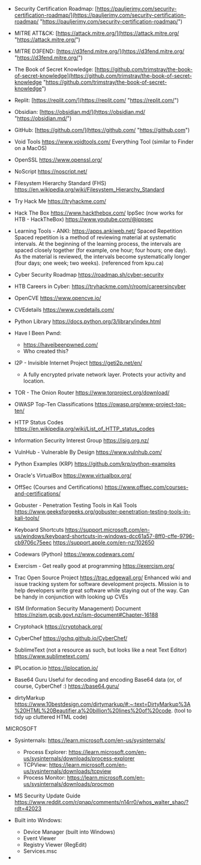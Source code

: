 -  Security Certification Roadmap: 
   [https://pauljerimy.com/security-certification-roadmap/](https://pauljerimy.com/security-certification-roadmap/ "https://pauljerimy.com/security-certification-roadmap/")
   
-  MITRE ATT&CK: 
   [https://attack.mitre.org/](https://attack.mitre.org/ "https://attack.mitre.org/")
   
-  MITRE D3FEND: 
   [https://d3fend.mitre.org/](https://d3fend.mitre.org/ "https://d3fend.mitre.org/")
   
-  The Book of Secret Knowledge: 
   [https://github.com/trimstray/the-book-of-secret-knowledge](https://github.com/trimstray/the-book-of-secret-knowledge "https://github.com/trimstray/the-book-of-secret-knowledge")
   
-  Replit: 
   [https://replit.com/](https://replit.com/ "https://replit.com/")
   
-  Obsidian: 
   [https://obsidian.md/](https://obsidian.md/ "https://obsidian.md/") 
   
-  GitHub:
   [https://github.com/](https://github.com/ "https://github.com")
   
-  Void Tools
   https://www.voidtools.com/
	   Everything Tool (similar to Finder on a MacOS)
	   
-  OpenSSL
   https://www.openssl.org/
   
-  NoScript
    https://noscript.net/
    
-  Filesystem Hierarchy Standard (FHS)
    https://en.wikipedia.org/wiki/Filesystem_Hierarchy_Standard
    
-  Try Hack Me
	https://tryhackme.com/
	
-  Hack The Box
	https://www.hackthebox.com/
	IppSec (now works for HTB - HackTheBox)
	https://www.youtube.com/@ippsec
	
-  Learning Tools - ANKI:
    https://apps.ankiweb.net/
    Spaced Repetition
    Spaced repetition is a method of reviewing material at systematic intervals. At the beginning of the learning process, the intervals are spaced closely together (for example, one hour; four hours; one day). As the material is reviewed, the intervals become systematically longer (four days; one week; two weeks). (referenced from kpu.ca)
    
-  Cyber Security Roadmap
	https://roadmap.sh/cyber-security

-  HTB Careers in Cyber:
    https://tryhackme.com/r/room/careersincyber
    
-  OpenCVE
	https://www.opencve.io/

- CVEdetails
	https://www.cvedetails.com/
	
-  Python Library
    https://docs.python.org/3/library/index.html
    
-  Have I Been Pwnd:
	- https://haveibeenpwned.com/
	- Who created this?
	  
-  I2P - Invisible Internet Project
	https://geti2p.net/en/
	- A fully encrypted private network layer. Protects your activity and location. 
    
-  TOR - The Onion Router
	https://www.torproject.org/download/

-  OWASP Top-Ten Classifications
	https://owasp.org/www-project-top-ten/
	
-  HTTP Status Codes
    https://en.wikipedia.org/wiki/List_of_HTTP_status_codes

-  Information Security Interest Group
    https://isig.org.nz/

-  VulnHub - Vulnerable By Design
    https://www.vulnhub.com/

-  Python Examples (KRP)
	https://github.com/krp/python-examples

-  Oracle's VirtualBox
    https://www.virtualbox.org/

-  OffSec (Courses and Certifications)
	https://www.offsec.com/courses-and-certifications/
	
-  Gobuster - Penetration Testing Tools in Kali Tools
	https://www.geeksforgeeks.org/gobuster-penetration-testing-tools-in-kali-tools/

-  Keyboard Shortcuts
	https://support.microsoft.com/en-us/windows/keyboard-shortcuts-in-windows-dcc61a57-8ff0-cffe-9796-cb9706c75eec
	https://support.apple.com/en-nz/102650

-  Codewars (Python)
	https://www.codewars.com/

- Exercism - Get really good at programming
    https://exercism.org/

- Trac Open Source Project
    https://trac.edgewall.org/
	Enhanced wiki and issue tracking system for software development projects. Mission is to help developers write great software while staying out of the way. Can be handy in conjunction with looking up CVEs

- ISM (Information Security Management) Document
  https://nzism.gcsb.govt.nz/ism-document#Chapter-16188

- Cryptohack
  https://cryptohack.org/

- CyberChef
  https://gchq.github.io/CyberChef/

- SublimeText 
  (not a resource as such, but looks like a neat Text Editor)
  https://www.sublimetext.com/

- IPLocation.io
  https://iplocation.io/
  
- Base64 Guru
  Useful for decoding and encoding Base64 data (or, of course, CyberChef :) 
  https://base64.guru/
  
- dirtyMarkup
  https://www.10bestdesign.com/dirtymarkup/#:~:text=DirtyMarkup%3A%20HTML%20Beautifier,a%20billion%20lines%20of%20code.
  (tool to tidy up cluttered HTML code)



MICROSOFT

- Sysinternals: 
  https://learn.microsoft.com/en-us/sysinternals/
	- Process Explorer: https://learn.microsoft.com/en-us/sysinternals/downloads/process-explorer
	- TCPView: https://learn.microsoft.com/en-us/sysinternals/downloads/tcpview
	- Process Monitor: https://learn.microsoft.com/en-us/sysinternals/downloads/procmon
- MS Security Update Guide
    https://www.reddit.com/r/qnap/comments/n14rr0/whos_walter_shao/?rdt=42023
	  
- Built into Windows:
	- Device Manager (built into Windows)
	- Event Viewer
	- Registry Viewer (RegEdit)
	- Services.msc
- 
	  
   
   
   


